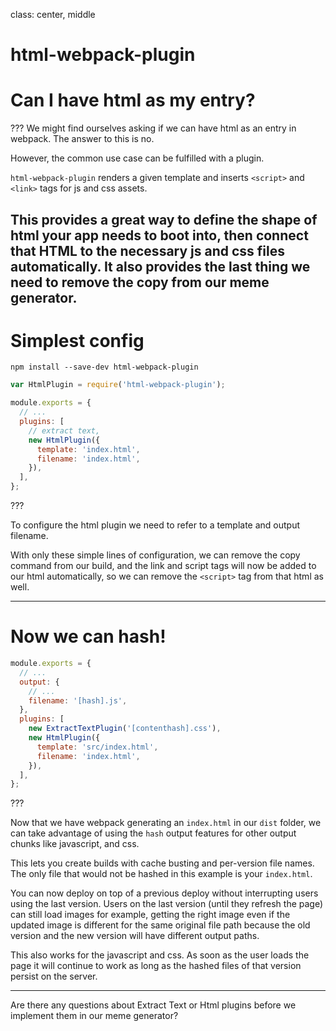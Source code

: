 class: center, middle
# html-webpack-plugin

# Can I have html as my entry?

???
We might find ourselves asking if we can have html as an entry in webpack. The answer to this is no.

However, the common use case can be fulfilled with a plugin.

`html-webpack-plugin` renders a given template and inserts `<script>` and `<link>` tags for js and css assets.

This provides a great way to define the shape of html your app needs to boot into, then connect that HTML to the necessary js and css files automatically.  It also provides the last thing we need to remove the copy from our meme generator.
---

# Simplest config

```shell
npm install --save-dev html-webpack-plugin
```

```javascript
var HtmlPlugin = require('html-webpack-plugin');

module.exports = {
  // ...
  plugins: [
    // extract text,
    new HtmlPlugin({
      template: 'index.html',
      filename: 'index.html',
    }),
  ],
};
```
???

To configure the html plugin we need to refer to a template and output filename.

With only these simple lines of configuration, we can remove the copy command from our build, and the link and script tags will now be added to our html automatically, so we can remove the `<script>` tag from that html as well.

---

# Now we can hash!

```javascript
module.exports = {
  // ...
  output: {
    // ...
    filename: '[hash].js',
  },
  plugins: [
    new ExtractTextPlugin('[contenthash].css'),
    new HtmlPlugin({
      template: 'src/index.html',
      filename: 'index.html',
    }),
  ],
};
```

???

Now that we have webpack generating an `index.html` in our `dist` folder, we can take advantage of using the `hash` output features for other output chunks like javascript, and css.

This lets you create builds with cache busting and per-version file names. The only file that would not be hashed in this example is your `index.html`.

You can now deploy on top of a previous deploy without interrupting users using the last version. Users on the last version (until they refresh the page) can still load images for example, getting the right image even if the updated image is different for the same original file path because the old version and the new version will have different output paths.

This also works for the javascript and css. As soon as the user loads the page it will continue to work as long as the hashed files of that version persist on the server.

----

Are there any questions about Extract Text or Html plugins before we implement them in our meme generator?
